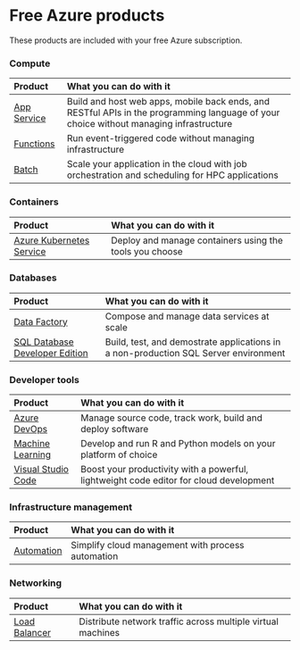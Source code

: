 # Free Azure products
These products are included with your free Azure subscription.



### Compute
| Product                                                              | What you can do with it                                                                                                                |
| :---   | :--- |
| [App Service](https://docs.microsoft.com/en-us/azure/app-service/)                                                      | Build and host web apps, mobile back ends, and RESTful APIs in the programming language of your choice without managing infrastructure |
| [Functions](https://docs.microsoft.com/en-us/azure/azure-functions/) | Run event-triggered code without managing infrastructure                                                                               |
| [Batch](https://docs.microsoft.com/en-us/azure/batch/) | Scale your application in the cloud with job orchestration and scheduling for HPC applications |

### Containers
| Product                                                                                         | What you can do with it |
| :---  | :---  |
| [Azure Kubernetes Service](https://docs.microsoft.com/en-us/azure/aks/) | Deploy and manage containers using the tools you choose |

### Databases
| Product                                                              | What you can do with it |
| :---   | :--- |
| [Data Factory](https://docs.microsoft.com/en-us/azure/data-factory/) | Compose and manage data services at scale                        |
| [SQL Database Developer Edition](https://docs.microsoft.com/en-us/azure/sql-database)                                                                      | Build, test, and demostrate applications in a non-production SQL Server environment                         |


### Developer tools
| Product                                                                                         | What you can do with it |
| :---   | :---  |
| [Azure DevOps](https://docs.microsoft.com/en-us/azure/devops/) | Manage source code, track work, build and deploy software |
| [Machine Learning](https://docs.microsoft.com/en-us/azure/machine-learning/) | Develop and run R and Python models on your platform of choice |
| [Visual Studio Code](https://code.visualstudio.com) | Boost your productivity with a powerful, lightweight code editor for cloud development |

### Infrastructure management
| Product                                                                                         | What you can do with it |
| :---  | :---  |
| [Automation](https://docs.microsoft.com/en-us/azure/automation/) | Simplify cloud management with process automation |

### Networking
| Product                                                                                         | What you can do with it |
| :---  | :---  |
| [Load Balancer](https://docs.microsoft.com/en-us/azure/load-balancer/) | Distribute network traffic across multiple virtual machines |
